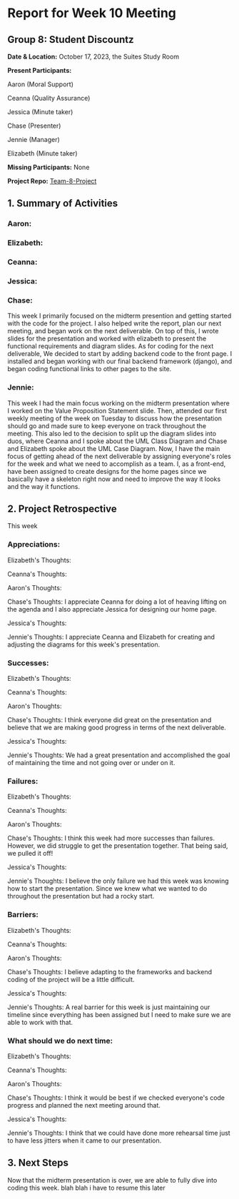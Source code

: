 # Report for Week 10 Meeting

## Group 8: Student Discountz

**Date & Location:** October 17, 2023, the Suites Study Room

**Present Participants:**

Aaron (Moral Support)

Ceanna (Quality Assurance)

Jessica (Minute taker)

Chase (Presenter)

Jennie (Manager)

Elizabeth (Minute taker)

**Missing Participants:** None 

**Project Repo:** [Team-8-Project](https://github.com/aaronr7734/team-8-project "Our Repository")



## 1. Summary of Activities

### **Aaron**:


### **Elizabeth**:


### **Ceanna**:


### **Jessica**:


### **Chase**:

This week I primarily focused on the midterm presention and getting started with the code for the project. I also helped write the report, plan our next meeting, and began work on the next deliverable. On top of this, I wrote slides for the presentation and worked with elizabeth to present the functional requirements and diagram slides. As for coding for the next deliverable, We decided to start by adding backend code to the front page. I installed and began working with our final backend framework (django), and began coding functional links to other pages to the site.

### **Jennie**:

This week I had the main focus working on the midterm presentation where I worked on the Value Proposition Statement slide. Then, attended our first weekly meeting of the week on Tuesday to discuss how the presentation should go and made sure to keep everyone on track throughout the meeting. This also led to the decision to split up the diagram slides into duos, where Ceanna and I spoke about the UML Class Diagram and Chase and Elizabeth spoke about the UML Case Diagram. Now, I have the main focus of getting ahead of the next deliverable by assigning everyone's roles for the week and what we need to accomplish as a team. I, as a front-end, have been assigned to create designs for the home pages since we basically have a skeleton right now and need to improve the way it looks and the way it functions. 


## 2. Project Retrospective

This week 

### **Appreciations**: 

   Elizabeth's Thoughts: 

   
   Ceanna's Thoughts: 

   
   Aaron's Thoughts: 

   
   Chase's Thoughts: I appreciate Ceanna for doing a lot of heaving lifting on the agenda and I also appreciate Jessica for designing our home page.
   
   
   Jessica's Thoughts: 
   
   
   Jennie's Thoughts: I appreciate Ceanna and Elizabeth for creating and adjusting the diagrams for this week's presentation.


### **Successes**: 

   Elizabeth's Thoughts: 

   
   Ceanna's Thoughts: 

   
   Aaron's Thoughts: 

   
   Chase's Thoughts: I think everyone did great on the presentation and believe that we are making good progress in terms of the next deliverable.

   
   Jessica's Thoughts: 

   
   Jennie's Thoughts: We had a great presentation and accomplished the goal of maintaining the time and not going over or under on it.


### **Failures**: 

   Elizabeth's Thoughts: 

   
   Ceanna's Thoughts: 

   
   Aaron's Thoughts: 

   
   Chase's Thoughts: I think this week had more successes than failures. However, we did struggle to get the presentation together. That being said, we pulled it off!

   
   Jessica's Thoughts: 

   
   Jennie's Thoughts: I believe the only failure we had this week was knowing how to start the presentation. Since we knew what we wanted to do throughout the presentation but had a rocky start.


### **Barriers**: 

   Elizabeth's Thoughts: 

   
   Ceanna's Thoughts: 

   
   Aaron's Thoughts: 
   
   
   Chase's Thoughts: I believe adapting to the frameworks and backend coding of the project will be a little difficult.
   
   
   Jessica's Thoughts: 

   
   Jennie's Thoughts: A real barrier for this week is just maintaining our timeline since everything has been assigned but I need to make sure we are able to work with that. 

   
### **What should we do next time**: 

   Elizabeth's Thoughts: 

   
   Ceanna's Thoughts: 

   
   Aaron's Thoughts:

   
   Chase's Thoughts: I think it would be best if we checked everyone's code progress and planned the next meeting around that.
   
   
   Jessica's Thoughts: 

   
   Jennie's Thoughts: I think that we could have done more rehearsal time just to have less jitters when it came to our presentation.
   
   
## 3. Next Steps

Now that the midterm presentation is over, we are able to fully dive into coding this week. blah blah i have to resume this later

